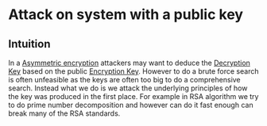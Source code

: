 # Attack on system with a public key
## Intuition
In a [Asymmetric encryption](Asymmetric%20encryption.md) attackers may want to deduce the [Decryption Key](Decryption%20Key) based on the public [Encryption Key](Encryption%20Key). However to do a brute force search is often unfeasible as the keys are often too big to do a comprehensive search. Instead what we do is we attack the underlying principles of how the key was produced in the first place. 
For example in RSA algorithm we try to do prime number decomposition and however can do it fast enough can break many of the RSA standards.
